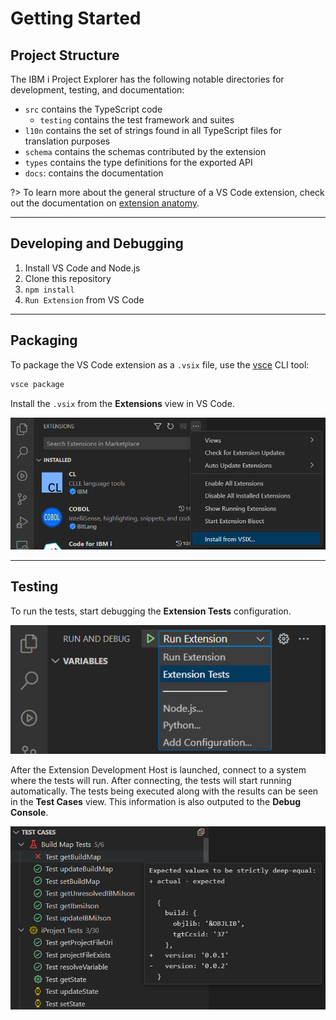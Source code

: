 # Getting Started

## Project Structure

The IBM i Project Explorer has the following notable directories for development, testing, and documentation:

- `src` contains the TypeScript code
  - `testing` contains the test framework and suites
- `l10n` contains the set of strings found in all TypeScript files for translation purposes
- `schema` contains the schemas contributed by the extension
- `types` contains the type definitions for the exported API
- `docs`: contains the documentation

?> To learn more about the general structure of a VS Code extension, check out the documentation on [extension anatomy](https://code.visualstudio.com/api/get-started/extension-anatomy).

---

## Developing and Debugging

1. Install VS Code and Node.js
2. Clone this repository
3. `npm install`
4. `Run Extension` from VS Code

---

## Packaging

To package the VS Code extension as a `.vsix` file, use the [vsce](https://code.visualstudio.com/api/working-with-extensions/publishing-extension#vsce) CLI tool:

```bash
vsce package
```

Install the `.vsix` from the **Extensions** view in VS Code.

![Install from .vsix](../../assets/Developing_01.png)

---

## Testing

To run the tests, start debugging the **Extension Tests** configuration.

![Run Extension Tests](../../assets/Developing_02.png)

After the Extension Development Host is launched, connect to a system where the tests will run. After connecting, the tests will start running automatically. The tests being executed along with the results can be seen in the **Test Cases** view. This information is also outputed to the **Debug Console**.

![Tests Cases view](../../assets/Developing_03.png)